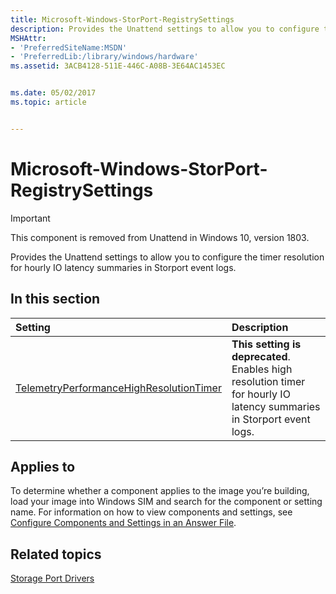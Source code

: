 ```yaml
---
title: Microsoft-Windows-StorPort-RegistrySettings
description: Provides the Unattend settings to allow you to configure the timer resolution for hourly IO latency summaries in Storport event logs.
MSHAttr:
- 'PreferredSiteName:MSDN'
- 'PreferredLib:/library/windows/hardware'
ms.assetid: 3ACB4128-511E-446C-A08B-3E64AC1453EC


ms.date: 05/02/2017
ms.topic: article


---
```

# Microsoft-Windows-StorPort-RegistrySettings

> [!Important]
> This component is removed from Unattend in Windows 10, version 1803.

Provides the Unattend settings to allow you to configure the timer resolution for hourly IO latency summaries in Storport event logs.

## In this section

| Setting                 | Description                                                                           |
|:------------------------|:--------------------------------------------------------------------------------------|
| [TelemetryPerformanceHighResolutionTimer](microsoft-windows-storport-registrysettings-telemetryperformancehighresolutiontimer.md) | **This setting is deprecated**. Enables high resolution timer for hourly IO latency summaries in Storport event logs. |

## Applies to

To determine whether a component applies to the image you’re building, load your image into Windows SIM and search for the component or setting name. For information on how to view components and settings, see [Configure Components and Settings in an Answer File](https://docs.microsoft.com/en-us/windows-hardware/customize/desktop/wsim/configure-components-and-settings-in-an-answer-file).

## Related topics

[Storage Port Drivers](https://docs.microsoft.com/en-us/windows-hardware/drivers/storage/storage-port-drivers)
